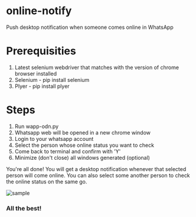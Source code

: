# online-notify
Push desktop notification when someone comes online in WhatsApp

# Prerequisities
1. Latest selenium webdriver that matches with the version of chrome browser installed
2. Selenium - pip install selenium
3. Plyer - pip install plyer

# Steps
1. Run wapp-odn.py
2. Whatsapp web will be opened in a new chrome window
3. Login to your whatsapp account
4. Select the person whose online status you want to check
5. Come back to terminal and confirm with 'Y'
6. Minimize (don't close) all windows generated (optional)

You're all done! You will get a desktop notification whenever that selected person will come online. You can also select some another person to check the online status on the same go.

![sample](https://user-images.githubusercontent.com/100990020/156877847-5184382c-ab1b-4d3f-94ef-5c2b4aad8526.PNG)

### All the best!
